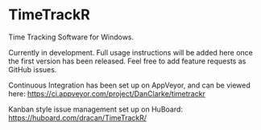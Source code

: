 TimeTrackR
==========

Time Tracking Software for Windows.

Currently in development. Full usage instructions will be added here once the first version has been released. Feel free to add feature requests as GitHub issues.

Continuous Integration has been set up on AppVeyor, and can be viewed here:
https://ci.appveyor.com/project/DanClarke/timetrackr

Kanban style issue management set up on HuBoard:<br/>
https://huboard.com/dracan/TimeTrackR/
